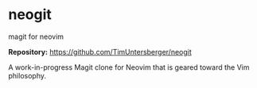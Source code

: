 # neogit

magit for neovim

**Repository:** <https://github.com/TimUntersberger/neogit>

A work-in-progress Magit clone for Neovim that is geared toward the Vim philosophy.


<!-- vim: set ft=markdown: -->